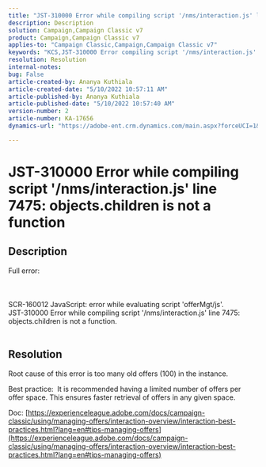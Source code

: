 ```yaml
---
title: "JST-310000 Error while compiling script '/nms/interaction.js' line 7475: objects.children is not a function"
description: Description
solution: Campaign,Campaign Classic v7
product: Campaign,Campaign Classic v7
applies-to: "Campaign Classic,Campaign,Campaign Classic v7"
keywords: "KCS,JST-310000 Error compiling script '/nms/interaction.js' line 7475: objects.children is not a function"
resolution: Resolution
internal-notes: 
bug: False
article-created-by: Ananya Kuthiala
article-created-date: "5/10/2022 10:57:11 AM"
article-published-by: Ananya Kuthiala
article-published-date: "5/10/2022 10:57:40 AM"
version-number: 2
article-number: KA-17656
dynamics-url: "https://adobe-ent.crm.dynamics.com/main.aspx?forceUCI=1&pagetype=entityrecord&etn=knowledgearticle&id=d9e69ff0-4fd0-ec11-a7b5-0022480a8e40"

---
```

# JST-310000 Error while compiling script '/nms/interaction.js' line 7475: objects.children is not a function

## Description

Full error:<br><br> <br><br>SCR-160012 JavaScript: error while evaluating script 'offerMgt/js'. 
<br>JST-310000 Error while compiling script '/nms/interaction.js' line 7475: objects.children is not a function. 
<br> 

## Resolution


Root cause of this error is too many old offers (100) in the instance.

Best practice:  It is recommended having a limited number of offers per offer space. This ensures faster retrieval of offers in any given space.

Doc: [https://experienceleague.adobe.com/docs/campaign-classic/using/managing-offers/interaction-overview/interaction-best-practices.html?lang=en#tips-managing-offers](https://experienceleague.adobe.com/docs/campaign-classic/using/managing-offers/interaction-overview/interaction-best-practices.html?lang=en#tips-managing-offers)

